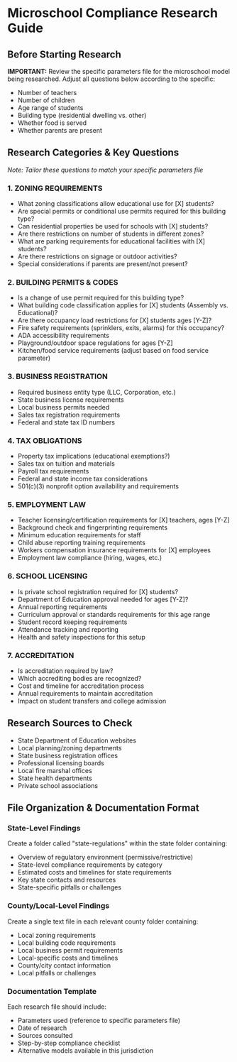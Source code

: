 # Microschool Compliance Research Guide

## Before Starting Research
**IMPORTANT:** Review the specific parameters file for the microschool model being researched. Adjust all questions below according to the specific:
- Number of teachers
- Number of children  
- Age range of students
- Building type (residential dwelling vs. other)
- Whether food is served
- Whether parents are present

## Research Categories & Key Questions
*Note: Tailor these questions to match your specific parameters file*

### 1. ZONING REQUIREMENTS
- What zoning classifications allow educational use for [X] students?
- Are special permits or conditional use permits required for this building type?
- Can residential properties be used for schools with [X] students?
- Are there restrictions on number of students in different zones?
- What are parking requirements for educational facilities with [X] students?
- Are there restrictions on signage or outdoor activities?
- Special considerations if parents are present/not present?

### 2. BUILDING PERMITS & CODES
- Is a change of use permit required for this building type?
- What building code classification applies for [X] students (Assembly vs. Educational)?
- Are there occupancy load restrictions for [X] students ages [Y-Z]?
- Fire safety requirements (sprinklers, exits, alarms) for this occupancy?
- ADA accessibility requirements
- Playground/outdoor space regulations for ages [Y-Z]
- Kitchen/food service requirements (adjust based on food service parameter)

### 3. BUSINESS REGISTRATION
- Required business entity type (LLC, Corporation, etc.)
- State business license requirements
- Local business permits needed
- Sales tax registration requirements
- Federal and state tax ID numbers

### 4. TAX OBLIGATIONS
- Property tax implications (educational exemptions?)
- Sales tax on tuition and materials
- Payroll tax requirements
- Federal and state income tax considerations
- 501(c)(3) nonprofit option availability and requirements

### 5. EMPLOYMENT LAW
- Teacher licensing/certification requirements for [X] teachers, ages [Y-Z]
- Background check and fingerprinting requirements
- Minimum education requirements for staff
- Child abuse reporting training requirements
- Workers compensation insurance requirements for [X] employees
- Employment law compliance (hiring, wages, etc.)

### 6. SCHOOL LICENSING
- Is private school registration required for [X] students?
- Department of Education approval needed for ages [Y-Z]?
- Annual reporting requirements
- Curriculum approval or standards requirements for this age range
- Student record keeping requirements
- Attendance tracking and reporting
- Health and safety inspections for this setup

### 7. ACCREDITATION
- Is accreditation required by law?
- Which accrediting bodies are recognized?
- Cost and timeline for accreditation process
- Annual requirements to maintain accreditation
- Impact on student transfers and college admission

## Research Sources to Check
- State Department of Education websites
- Local planning/zoning departments
- State business registration offices
- Professional licensing boards
- Local fire marshal offices
- State health departments
- Private school associations

## File Organization & Documentation Format

### State-Level Findings
Create a folder called "state-regulations" within the state folder containing:
- Overview of regulatory environment (permissive/restrictive)
- State-level compliance requirements by category
- Estimated costs and timelines for state requirements
- Key state contacts and resources
- State-specific pitfalls or challenges

### County/Local-Level Findings  
Create a single text file in each relevant county folder containing:
- Local zoning requirements
- Local building code requirements
- Local business permit requirements
- Local-specific costs and timelines
- County/city contact information
- Local pitfalls or challenges

### Documentation Template
Each research file should include:
- Parameters used (reference to specific parameters file)
- Date of research
- Sources consulted
- Step-by-step compliance checklist
- Alternative models available in this jurisdiction